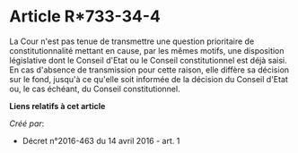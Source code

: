 # Article R*733-34-4

La Cour n'est pas tenue de transmettre une question prioritaire de constitutionnalité mettant en cause, par les mêmes motifs,
une disposition législative dont le Conseil d'Etat ou le Conseil constitutionnel est déjà saisi. En cas d'absence de
transmission pour cette raison, elle diffère sa décision sur le fond, jusqu'à ce qu'elle soit informée de la décision du
Conseil d'Etat ou, le cas échéant, du Conseil constitutionnel.

**Liens relatifs à cet article**

_Créé par_:

  - Décret n°2016-463 du 14 avril 2016 - art. 1
